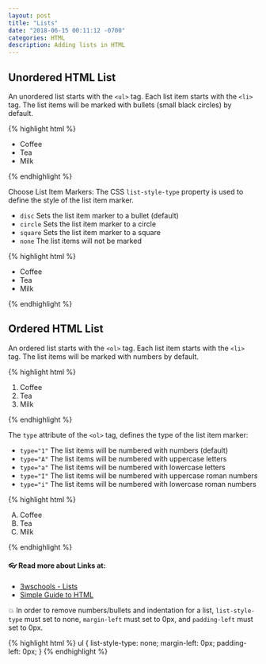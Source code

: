 ```yaml
---
layout: post
title: "Lists"
date: "2018-06-15 00:11:12 -0700"
categories: HTML
description: Adding lists in HTML
---
```



## Unordered HTML List

An unordered list starts with the `<ul>` tag. Each list item starts with the `<li>` tag. The list items will be marked with bullets (small black circles) by default.

{% highlight html %}
  <ul>
    <li>Coffee</li>
    <li>Tea</li>
    <li>Milk</li>
  </ul>
{% endhighlight %}

Choose List Item Markers: The CSS `list-style-type` property is used to define the style of the list item marker.

  - `disc` Sets the list item marker to a bullet (default)
  - `circle` Sets the list item marker to a circle
  - `square` Sets the list item marker to a square
  - `none` The list items will not be marked

{% highlight html %}
  <ul style="list-style-type:disc">
    <li>Coffee</li>
    <li>Tea</li>
    <li>Milk</li>
  </ul>
{% endhighlight %}

## Ordered HTML List

An ordered list starts with the `<ol>` tag. Each list item starts with the `<li>` tag. The list items will be marked with numbers by default.

{% highlight html %}
  <ol>
    <li>Coffee</li>
    <li>Tea</li>
    <li>Milk</li>
  </ol>
{% endhighlight %}

The `type` attribute of the `<ol>` tag, defines the type of the list item marker:

  - `type="1"` The list items will be numbered with numbers (default)
  - `type="A"` The list items will be numbered with uppercase letters
  - `type="a"` The list items will be numbered with lowercase letters
  - `type="I"` The list items will be numbered with uppercase roman numbers
  - `type="i"` The list items will be numbered with lowercase roman numbers

{% highlight html %}
  <ol type="A">
    <li>Coffee</li>
    <li>Tea</li>
    <li>Milk</li>
  </ol>
{% endhighlight %}

#### 👓 Read more about Links at:

  - [3wschools - Lists](https://www.w3schools.com/html/html_lists.asp)
  - [Simple Guide to HTML](http://www.simplehtmlguide.com/lists.php)

💥 In order to remove numbers/bullets and indentation for a list, `list-style-type` must set to none, `margin-left` must set to 0px, and `padding-left` must set to 0px.

{% highlight html %}
  ul {
    list-style-type: none;
    margin-left: 0px;
    padding-left: 0px;
  }
{% endhighlight %}
